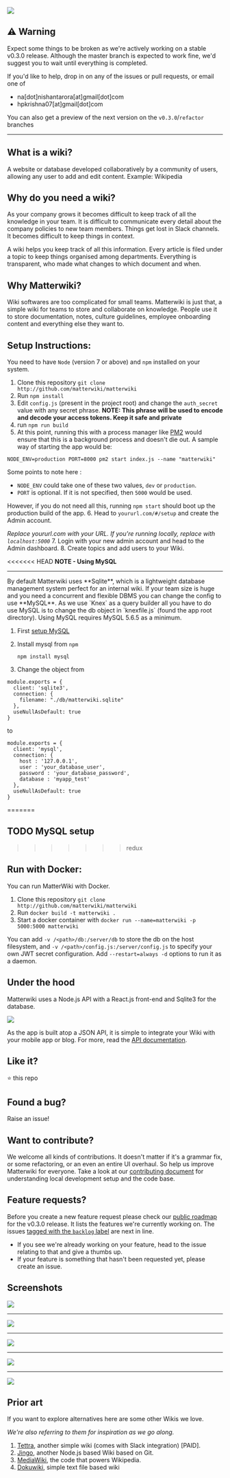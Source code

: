 <img src="https://github.com/Matterwiki/matterwiki.github.io/blob/master/assets/logo-header.png?raw=true" />

## :warning: Warning
Expect some things to be broken as we're actively working on a stable v0.3.0 release. Although the master branch is expected to work fine, we'd suggest you to wait until everything is completed. 

If you'd like to help, drop in on any of the issues or pull requests, or email one of

* na[dot]nishantarora[at]gmail[dot]com 
* hpkrishna07[at]gmail[dot]com

You can also get a preview of the next version on the `v0.3.0`/`refactor` branches

--------------------

## What is a wiki?
A website or database developed collaboratively by a community of users, allowing any user to add and edit content. Example: Wikipedia

## Why do you need a wiki?
As your company grows it becomes difficult to keep track of all the knowledge in your team. It is difficult to communicate every detail about the company policies to new team members. Things get lost in Slack channels. It becomes difficult to keep things in context.

A wiki helps you keep track of all this information. Every article is filed under a topic to keep things organised among departments. Everything is transparent, who made what changes to which document and when.

## Why Matterwiki?
Wiki softwares are too complicated for small teams. Matterwiki is just that, a simple wiki for teams to store and collaborate on knowledge.
People use it to store documentation, notes, culture guidelines, employee onboarding content and everything else they want to.


## Setup Instructions:

You need to have `Node` (version 7 or above) and `npm` installed on your system.

1. Clone this repository `git clone http://github.com/matterwiki/matterwiki`
2. Run `npm install`
3. Edit `config.js` (present in the project root) and change the `auth_secret` value with any secret phrase.
  **NOTE: This phrase will be used to encode and decode your access tokens. Keep it safe and private**
4. run `npm run build`
5. At this point, running this with a process manager like [PM2](http://pm2.keymetrics.io/) would ensure that this is a background process and doesn't die out.  A sample way of starting the app would be:

  ```
  NODE_ENV=production PORT=8000 pm2 start index.js --name "matterwiki"
  ```
  Some points to note here :
  * `NODE_ENV` could take one of these two values, `dev` or `production`. 
  * `PORT` is optional. If it is not specified, then `5000` would be used.
  
  However, if you do not need all this, running `npm start` should boot up the production build of the app.
6. Head to `yoururl.com/#/setup` and create the Admin account.

  _Replace yoururl.com with your URL. If you're running locally, replace with `localhost:5000`_
7. Login with your new admin account and head to the Admin dashboard.
8. Create topics and add users to your Wiki.


<<<<<<< HEAD
**NOTE - Using MySQL**
<hr/>
By default Matterwiki uses **Sqlite**, which is a lightweight database management system perfect for an internal wiki.
If your team size is huge and you need a concurrent and flexible DBMS you can change the config to use **MySQL**.
As we use `Knex` as a query builder all you have to do use MySQL is to change the db object in `knexfile.js` (found the app root directory). Using MySQL requires MySQL 5.6.5 as a minimum.

1. First [setup MySQL](http://dev.mysql.com/doc/mysql-getting-started/en/#mysql-getting-started-installing)

2. Install mysql from `npm`

   ```
   npm install mysql
   ```

3. Change the object from

```
module.exports = {
  client: 'sqlite3',
  connection: {
    filename: "./db/matterwiki.sqlite"
  },
  useNullAsDefault: true
}
```

to

```
module.exports = {
  client: 'mysql',
  connection: {
    host : '127.0.0.1',
    user : 'your_database_user',
    password : 'your_database_password',
    database : 'myapp_test'
  },
  useNullAsDefault: true
}
```
=======
## TODO MySQL setup
>>>>>>> redux

## Run with Docker:

You can run MatterWiki with Docker.

1. Clone this repository `git clone http://github.com/matterwiki/matterwiki`
2. Run `docker build -t matterwiki .`
3. Start a docker container with `docker run --name=matterwiki -p 5000:5000 matterwiki`

You can add `-v /<path>/db:/server/db` to store the db on the host filesystem, and `-v /<path>/config.js:/server/config.js`
to specify your own JWT secret configuration. Add `--restart=always -d` options to run it as a daemon.


## Under the hood

Matterwiki uses a Node.js API with a React.js front-end and Sqlite3 for the database.

<img src="https://github.com/Matterwiki/matterwiki.github.io/blob/master/assets/technologies.png?raw=true" />

As the app is built atop a JSON API, it is simple to integrate your Wiki with your mobile app or blog.
For more, read the [API documentation](https://github.com/matterwiki/matterwiki/blob/master/API.md).

## Like it?

:star: this repo

## Found a bug?

Raise an issue!

## Want to contribute?

We welcome all kinds of contributions. It doesn't matter if it's a grammar fix, or some refactoring, or an even an entire UI overhaul. So help us improve Matterwiki for everyone. Take a look at our [contributing document](https://github.com/Matterwiki/Matterwiki/blob/master/CONTRIBUTING.md) for understanding local development setup and the code base.

## Feature requests?

Before you create a new feature request please check our [public roadmap](https://github.com/Matterwiki/Matterwiki/projects/1) for the v0.3.0 release. It lists the features we're currently working on. The issues [tagged with the `backlog` label](https://github.com/Matterwiki/Matterwiki/issues?q=is%3Aissue+is%3Aopen+label%3Abacklog) are next in line. 

* If you see we're already working on your feature, head to the issue relating to that and give a thumbs up.
* If your feature is something that hasn't been requested yet, please create an issue.

## Screenshots

<img src="https://github.com/Matterwiki/matterwiki.github.io/blob/master/assets/screenshot1.png?raw=true" />
<hr/>
<img src="https://github.com/Matterwiki/matterwiki.github.io/blob/master/assets/screenshot2.png?raw=true" />
<hr/>
<img src="https://github.com/Matterwiki/matterwiki.github.io/blob/master/assets/screenshot3.png?raw=true" />
<hr/>
<img src="https://github.com/Matterwiki/matterwiki.github.io/blob/master/assets/screenshot4.png?raw=true" />
<hr/>

<img src="https://github.com/Matterwiki/matterwiki.github.io/blob/master/assets/footer-img.png?raw=true" />

## Prior art
If you want to explore alternatives here are some other Wikis we love.

*We're also referring to them for inspiration as we go along.*

1. [Tettra](https://tettra.co), another simple wiki (comes with Slack integration) [PAID].
2. [Jingo](https://github.com/claudioc/jingo), another Node.js based Wiki based on Git.
3. [MediaWiki](https://www.mediawiki.org/wiki/MediaWiki), the code that powers Wikipedia.
4. [Dokuwiki](https://www.dokuwiki.org/), simple text file based wiki
